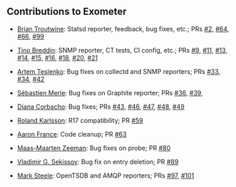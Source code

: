 <h2>Contributions to Exometer</h2>

* [Brian Troutwine](https://github.com/blt):
Statsd reporter, feedback, bug fixes, etc.;
PRs
[#2](https://github.com/Feuerlabs/exometer/pull/2),
[#64](https://github.com/Feuerlabs/exometer/pull/64),
[#66](https://github.com/Feuerlabs/exometer/pull/66),
[#99](https://github.com/Feuerlabs/exometer/pull/99)

* [Tino Breddin](https://github.com/tolbrino):
SNMP reporter, CT tests, CI config, etc.;
PRs
[#9](https://github.com/Feuerlabs/exometer/pull/9),
[#11](https://github.com/Feuerlabs/exometer/pull/11),
[#13](https://github.com/Feuerlabs/exometer/pull/13),
[#14](https://github.com/Feuerlabs/exometer/pull/14),
[#15](https://github.com/Feuerlabs/exometer/pull/15),
[#16](https://github.com/Feuerlabs/exometer/pull/16),
[#18](https://github.com/Feuerlabs/exometer/pull/18),
[#20](https://github.com/Feuerlabs/exometer/pull/20),
[#21](https://github.com/Feuerlabs/exometer/pull/21)

* [Artem Teslenko](https://github.com/ates):
Bug fixes on collectd and SNMP reporters;
PRs
[#33](https://github.com/Feuerlabs/exometer/pull/33),
[#34](https://github.com/Feuerlabs/exometer/pull/34),
[#42](https://github.com/Feuerlabs/exometer/pull/42)

* [S&eacute;bastien Merle](https://github.com/sylane):
Bug fixes on Graphite reporter;
PRs
[#36](https://github.com/Feuerlabs/exometer/pull/36),
[#39](https://github.com/Feuerlabs/exometer/pull/39),

* [Diana Corbacho](https://github.com/dcorbacho):
Bug fixes;
PRs
[#43](https://github.com/Feuerlabs/exometer/pull/43),
[#46](https://github.com/Feuerlabs/exometer/pull/46),
[#47](https://github.com/Feuerlabs/exometer/pull/47),
[#48](https://github.com/Feuerlabs/exometer/pull/48),
[#49](https://github.com/Feuerlabs/exometer/pull/49)

* [Roland Karlsson](https://github.com/roland-karlsson-erlang-solutions-com):
R17 compatibility;
PR
[#59](https://github.com/Feuerlabs/exometer/pull/59)

* [Aaron France](https://github.com/aeronotix):
Code cleanup;
PR
[#63](https://github.com/Feuerlabs/exometer/pull/63)

* [Maas-Maarten Zeeman](https://github.com/mmzeeman):
Bug fixes on probe;
PR
[#80](https://github.com/Feuerlabs/exometer/pull/80)

* [Vladimir G. Sekissov](https://github.com/eryx67):
Bug fix on entry deletion;
PR
[#89](https://github.com/Feuerlabs/exometer/pull/89)

* [Mark Steele](https://github.com/marksteele):
OpenTSDB and AMQP reporters;
PRs
[#97](https://github.com/Feuerlabs/exometer/pull/97),
[#101](https://github.com/Feuerlabs/exometer/pull/101)